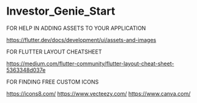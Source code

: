# Investor_Genie_Start

FOR HELP IN ADDING ASSETS TO YOUR APPLICATION

https://flutter.dev/docs/development/ui/assets-and-images

FOR FLUTTER LAYOUT CHEATSHEET

https://medium.com/flutter-community/flutter-layout-cheat-sheet-5363348d037e

FOR FINDING FREE CUSTOM ICONS

https://icons8.com/
https://www.vecteezy.com/
https://www.canva.com/


